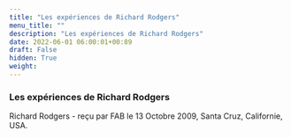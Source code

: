 ```yaml
---
title: "Les expériences de Richard Rodgers"
menu_title: ""
description: "Les expériences de Richard Rodgers"
date: 2022-06-01 06:00:01+00:89
draft: False
hidden: True
weight:
---
```

### Les expériences de Richard Rodgers

Richard Rodgers - reçu par FAB le 13 Octobre 2009, Santa Cruz, Californie, USA.



